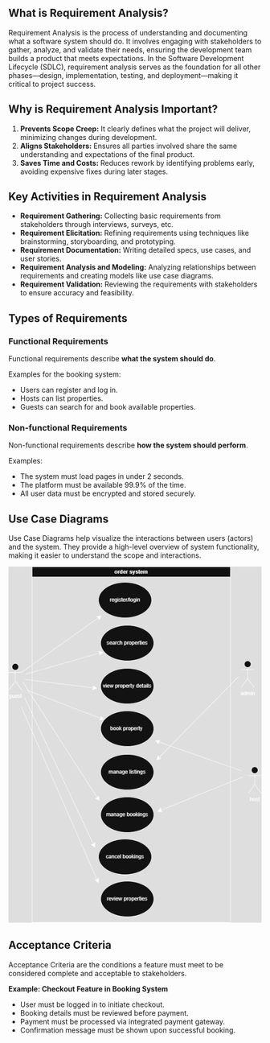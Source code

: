 ## What is Requirement Analysis?

Requirement Analysis is the process of understanding and documenting what a software system should do. It involves engaging with stakeholders to gather, analyze, and validate their needs, ensuring the development team builds a product that meets expectations. In the Software Development Lifecycle (SDLC), requirement analysis serves as the foundation for all other phases—design, implementation, testing, and deployment—making it critical to project success.

## Why is Requirement Analysis Important?

1. **Prevents Scope Creep:** It clearly defines what the project will deliver, minimizing changes during development.
2. **Aligns Stakeholders:** Ensures all parties involved share the same understanding and expectations of the final product.
3. **Saves Time and Costs:** Reduces rework by identifying problems early, avoiding expensive fixes during later stages.

## Key Activities in Requirement Analysis

- **Requirement Gathering:** Collecting basic requirements from stakeholders through interviews, surveys, etc.
- **Requirement Elicitation:** Refining requirements using techniques like brainstorming, storyboarding, and prototyping.
- **Requirement Documentation:** Writing detailed specs, use cases, and user stories.
- **Requirement Analysis and Modeling:** Analyzing relationships between requirements and creating models like use case diagrams.
- **Requirement Validation:** Reviewing the requirements with stakeholders to ensure accuracy and feasibility.

## Types of Requirements

### Functional Requirements

Functional requirements describe **what the system should do**.

Examples for the booking system:

- Users can register and log in.
- Hosts can list properties.
- Guests can search for and book available properties.

### Non-functional Requirements

Non-functional requirements describe **how the system should perform**.

Examples:

- The system must load pages in under 2 seconds.
- The platform must be available 99.9% of the time.
- All user data must be encrypted and stored securely.

## Use Case Diagrams

Use Case Diagrams help visualize the interactions between users (actors) and the system. They provide a high-level overview of system functionality, making it easier to understand the scope and interactions.

![Use Case Diagram](./alx-booking-uc.drawio.png)

## Acceptance Criteria

Acceptance Criteria are the conditions a feature must meet to be considered complete and acceptable to stakeholders.

**Example: Checkout Feature in Booking System**

- User must be logged in to initiate checkout.
- Booking details must be reviewed before payment.
- Payment must be processed via integrated payment gateway.
- Confirmation message must be shown upon successful booking.

